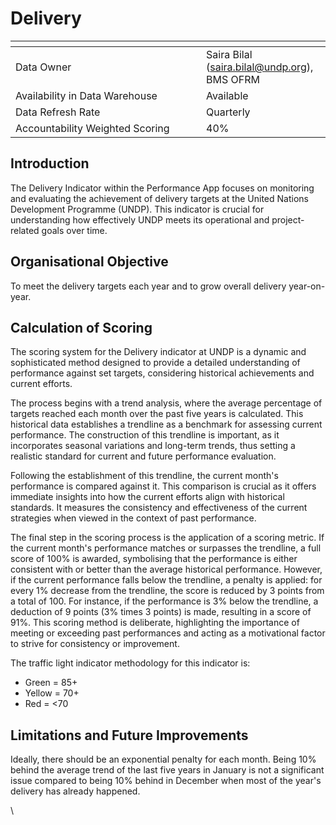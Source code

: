 # Delivery

<table data-header-hidden><thead><tr><th width="289"></th><th></th></tr></thead><tbody><tr><td>Data Owner</td><td>Saira Bilal (<a href="mailto:saira.bilal@undp.org">saira.bilal@undp.org</a>), BMS OFRM</td></tr><tr><td>Availability in Data Warehouse</td><td>Available</td></tr><tr><td>Data Refresh Rate</td><td>Quarterly</td></tr><tr><td>Accountability Weighted Scoring</td><td>40%</td></tr></tbody></table>



## Introduction

The Delivery Indicator within the Performance App focuses on monitoring and evaluating the achievement of delivery targets at the United Nations Development Programme (UNDP). This indicator is crucial for understanding how effectively UNDP meets its operational and project-related goals over time.

## Organisational Objective

To meet the delivery targets each year and to grow overall delivery year-on-year.

## Calculation of Scoring

The scoring system for the Delivery indicator at UNDP is a dynamic and sophisticated method designed to provide a detailed understanding of performance against set targets, considering historical achievements and current efforts.

The process begins with a trend analysis, where the average percentage of targets reached each month over the past five years is calculated. This historical data establishes a trendline as a benchmark for assessing current performance. The construction of this trendline is important, as it incorporates seasonal variations and long-term trends, thus setting a realistic standard for current and future performance evaluation.

Following the establishment of this trendline, the current month's performance is compared against it. This comparison is crucial as it offers immediate insights into how the current efforts align with historical standards. It measures the consistency and effectiveness of the current strategies when viewed in the context of past performance.

The final step in the scoring process is the application of a scoring metric. If the current month's performance matches or surpasses the trendline, a full score of 100% is awarded, symbolising that the performance is either consistent with or better than the average historical performance. However, if the current performance falls below the trendline, a penalty is applied: for every 1% decrease from the trendline, the score is reduced by 3 points from a total of 100. For instance, if the performance is 3% below the trendline, a deduction of 9 points (3% times 3 points) is made, resulting in a score of 91%. This scoring method is deliberate, highlighting the importance of meeting or exceeding past performances and acting as a motivational factor to strive for consistency or improvement.

The traffic light indicator methodology for this indicator is:

* Green = 85+
* Yellow = 70+
* Red = <70

## Limitations and Future Improvements

Ideally, there should be an exponential penalty for each month. Being 10% behind the average trend of the last five years in January is not a significant issue compared to being 10% behind in December when most of the year's delivery has already happened.

\\
